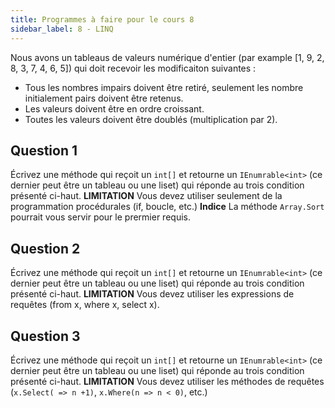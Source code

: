 ```yaml
---
title: Programmes à faire pour le cours 8
sidebar_label: 8 - LINQ
---
```



Nous avons un tableaus de valeurs numérique d'entier (par example [1, 9, 2, 8, 3, 7, 4, 6, 5]) qui doit recevoir les modificaiton suivantes :

* Tous les nombres impairs doivent être retiré, seulement les nombre initialement pairs doivent être retenus.
* Les valeurs doivent être en ordre croissant.
* Toutes les valeurs doivent être doublés (multiplication par 2).

## Question 1

Écrivez une méthode qui reçoit un `int[]` et retourne un `IEnumrable<int>` (ce dernier peut être un tableau ou une liset) qui réponde au trois condition présenté ci-haut. **LIMITATION** Vous devez utiliser seulement de la programmation procédurales (if, boucle, etc.) **Indice** La méthode `Array.Sort` pourrait vous servir pour le prermier requis.

## Question 2

Écrivez une méthode qui reçoit un `int[]` et retourne un `IEnumrable<int>` (ce dernier peut être un tableau ou une liset) qui réponde au trois condition présenté ci-haut. **LIMITATION** Vous devez utiliser les expressions de requêtes (from x, where x, select x).

## Question 3
Écrivez une méthode qui reçoit un `int[]` et retourne un `IEnumrable<int>` (ce dernier peut être un tableau ou une liset) qui réponde au trois condition présenté ci-haut. **LIMITATION** Vous devez utiliser les méthodes de requêtes (`x.Select( => n +1)`, `x.Where(n => n < 0)`, etc.)